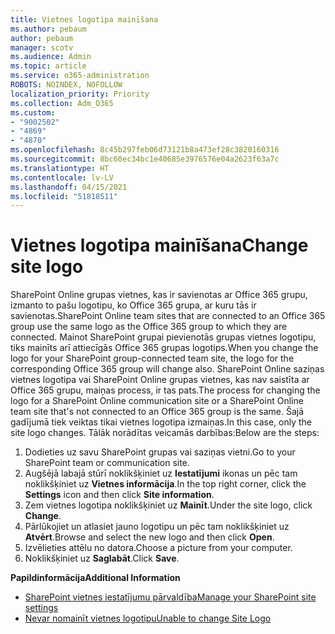 ```yaml
---
title: Vietnes logotipa mainīšana
ms.author: pebaum
author: pebaum
manager: scotv
ms.audience: Admin
ms.topic: article
ms.service: o365-administration
ROBOTS: NOINDEX, NOFOLLOW
localization_priority: Priority
ms.collection: Adm_O365
ms.custom:
- "9002502"
- "4869"
- "4870"
ms.openlocfilehash: 8c45b297feb06d73121b8a473ef28c3820160316
ms.sourcegitcommit: 8bc60ec34bc1e40685e3976576e04a2623f63a7c
ms.translationtype: HT
ms.contentlocale: lv-LV
ms.lasthandoff: 04/15/2021
ms.locfileid: "51818511"
---
```

# <a name="change-site-logo"></a><span data-ttu-id="85134-102">Vietnes logotipa mainīšana</span><span class="sxs-lookup"><span data-stu-id="85134-102">Change site logo</span></span>

<span data-ttu-id="85134-103">SharePoint Online grupas vietnes, kas ir savienotas ar Office 365 grupu, izmanto to pašu logotipu, ko Office 365 grupa, ar kuru tās ir savienotas.</span><span class="sxs-lookup"><span data-stu-id="85134-103">SharePoint Online team sites that are connected to an Office 365 group use the same logo as the Office 365 group to which they are connected.</span></span> <span data-ttu-id="85134-104">Mainot SharePoint grupai pievienotās grupas vietnes logotipu, tiks mainīts arī attiecīgās Office 365 grupas logotips.</span><span class="sxs-lookup"><span data-stu-id="85134-104">When you change the logo for your SharePoint group-connected team site, the logo for the corresponding Office 365 group will change also.</span></span> <span data-ttu-id="85134-105">SharePoint Online saziņas vietnes logotipa vai SharePoint Online grupas vietnes, kas nav saistīta ar Office 365 grupu, maiņas process, ir tas pats.</span><span class="sxs-lookup"><span data-stu-id="85134-105">The process for changing the logo for a SharePoint Online communication site or a SharePoint Online team site that's not connected to an Office 365 group is the same.</span></span> <span data-ttu-id="85134-106">Šajā gadījumā tiek veiktas tikai vietnes logotipa izmaiņas.</span><span class="sxs-lookup"><span data-stu-id="85134-106">In this case, only the site logo changes.</span></span> <span data-ttu-id="85134-107">Tālāk norādītas veicamās darbības:</span><span class="sxs-lookup"><span data-stu-id="85134-107">Below are the steps:</span></span>

1. <span data-ttu-id="85134-108">Dodieties uz savu SharePoint grupas vai saziņas vietni.</span><span class="sxs-lookup"><span data-stu-id="85134-108">Go to your SharePoint team or communication site.</span></span>
2. <span data-ttu-id="85134-109">Augšējā labajā stūrī noklikšķiniet uz **Iestatījumi** ikonas un pēc tam noklikšķiniet uz **Vietnes informācija**.</span><span class="sxs-lookup"><span data-stu-id="85134-109">In the top right corner, click the **Settings** icon and then click **Site information**.</span></span>
3. <span data-ttu-id="85134-110">Zem vietnes logotipa noklikšķiniet uz **Mainīt**.</span><span class="sxs-lookup"><span data-stu-id="85134-110">Under the site logo, click **Change**.</span></span>
4. <span data-ttu-id="85134-111">Pārlūkojiet un atlasiet jauno logotipu un pēc tam noklikšķiniet uz **Atvērt**.</span><span class="sxs-lookup"><span data-stu-id="85134-111">Browse and select the new logo and then click **Open**.</span></span>
5. <span data-ttu-id="85134-112">Izvēlieties attēlu no datora.</span><span class="sxs-lookup"><span data-stu-id="85134-112">Choose a picture from your computer.</span></span>
6. <span data-ttu-id="85134-113">Noklikšķiniet uz **Saglabāt**.</span><span class="sxs-lookup"><span data-stu-id="85134-113">Click **Save**.</span></span>

<span data-ttu-id="85134-114">**Papildinformācija**</span><span class="sxs-lookup"><span data-stu-id="85134-114">**Additional Information**</span></span>

- [<span data-ttu-id="85134-115">SharePoint vietnes iestatījumu pārvaldība</span><span class="sxs-lookup"><span data-stu-id="85134-115">Manage your SharePoint site settings</span></span>](https://support.office.com/article/manage-your-sharepoint-site-settings-8376034d-d0c7-446e-9178-6ab51c58df42)
- [<span data-ttu-id="85134-116">Nevar nomainīt vietnes logotipu</span><span class="sxs-lookup"><span data-stu-id="85134-116">Unable to change Site Logo</span></span>](https://docs.microsoft.com/sharepoint/troubleshoot/sites/error-when-changing-o365-site-logo)
